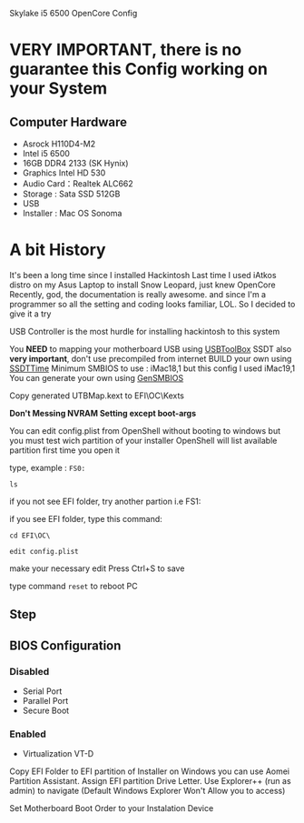Skylake i5 6500 OpenCore Config

# **VERY IMPORTANT**, there is no guarantee this Config working on your System

## Computer Hardware

* Asrock H110D4-M2
* Intel i5 6500
* 16GB DDR4 2133 (SK Hynix)
* Graphics Intel HD 530
* Audio Card：Realtek ALC662
* Storage : Sata SSD 512GB
* USB
* Installer : Mac OS Sonoma

# A bit History
It's been a long time since I installed Hackintosh
Last time I used iAtkos distro on my Asus Laptop to install Snow Leopard, 
just knew OpenCore Recently, god, the documentation is really awesome.
and since I'm a programmer so all the setting and coding looks familiar, LOL.
So I decided to give it a try

USB Controller is the most hurdle for installing hackintosh to this system

You **NEED** to mapping your motherboard USB using [USBToolBox](https://github.com/USBToolBox/tool)
SSDT also **very important**, don't use precompiled from internet
BUILD your own using [SSDTTime](https://github.com/corpnewt/SSDTTime)
Minimum SMBIOS to use : iMac18,1 but this config I used iMac19,1
You can generate your own using [GenSMBIOS](https://github.com/corpnewt/GenSMBIOS)

Copy generated UTBMap.kext to EFI\OC\Kexts

**Don't Messing NVRAM Setting except boot-args**

You can edit config.plist from OpenShell without booting to windows
but you must test wich partition of your installer
OpenShell will list available partition first time you open it

type, example :
`` FS0: ``

`` ls ``

if you not see EFI folder, try another partion i.e FS1:

if you see EFI folder, type this command:

`` cd EFI\OC\ ``

`` edit config.plist ``

make your necessary edit
Press Ctrl+S to save

type command ``reset`` to reboot PC


## Step
## BIOS Configuration
### Disabled
* Serial Port
* Parallel Port
* Secure Boot

### Enabled
* Virtualization VT-D

Copy EFI Folder to EFI partition of Installer
on Windows you can use Aomei Partition Assistant. Assign EFI partition Drive Letter.
Use Explorer++ (run as admin) to navigate (Default Windows Explorer Won't Allow you to access)

Set Motherboard Boot Order to your Instalation Device
